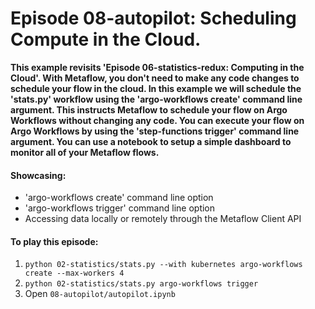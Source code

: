 # Episode 08-autopilot: Scheduling Compute in the Cloud.

**This example revisits 'Episode 06-statistics-redux: Computing in the Cloud'.
With Metaflow, you don't need to make any code changes to schedule your flow
in the cloud. In this example we will schedule the 'stats.py' workflow
using the 'argo-workflows create' command line argument. This instructs
Metaflow to schedule your flow on Argo Workflows without changing any code.
You can execute your flow on Argo Workflows by using the
'step-functions trigger' command line argument. You can use a notebook to setup
a simple dashboard to monitor all of your Metaflow flows.**

#### Showcasing:
- 'argo-workflows create' command line option
- 'argo-workflows trigger' command line option
- Accessing data locally or remotely through the Metaflow Client API

#### To play this episode:
1. ```python 02-statistics/stats.py --with kubernetes argo-workflows create --max-workers 4```
2. ```python 02-statistics/stats.py argo-workflows trigger ```
3. Open ```08-autopilot/autopilot.ipynb```
